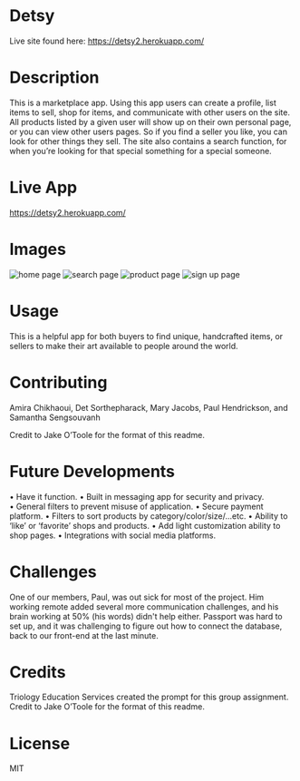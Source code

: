# Detsy

Live site found here: https://detsy2.herokuapp.com/  

# Description 

This is a marketplace app. Using this app users can create a profile, list items to sell, shop for items, and communicate with other users on the site. All products listed by a given user will show up on their own personal page, or you can view other users pages. So if you find a seller you like, you can look for other things they sell. The site also contains a search function, for when you’re looking for that special something for a special someone.

# Live App

https://detsy2.herokuapp.com/

# Images
![home page](https://github.com/TheMaryJacobs/Project2/blob/nav-fix/public/readme%20images/Screen%20Shot%202020-01-09%20at%2010.01.11%20PM.png?raw=true)
![search page](https://github.com/TheMaryJacobs/Project2/blob/nav-fix/public/readme%20images/Screen%20Shot%202020-01-09%20at%2010.03.15%20PM.png?raw=true)
![product page](https://github.com/TheMaryJacobs/Project2/blob/nav-fix/public/readme%20images/Screen%20Shot%202020-01-09%20at%2010.03.41%20PM.png?raw=true)
![sign up page](https://github.com/TheMaryJacobs/Project2/blob/nav-fix/public/readme%20images/Screen%20Shot%202020-01-09%20at%2010.05.06%20PM.png?raw=true)

# Usage

This is a helpful app for both buyers to find unique, handcrafted items, or sellers to make their art available to people around the world.

# Contributing

Amira Chikhaoui,
Det Sorthepharack,
Mary Jacobs,
Paul Hendrickson, and 
Samantha Sengsouvanh

Credit to Jake O’Toole for the format of this readme.

# Future Developments 
• Have it function.
• Built in messaging app for security and privacy. 
• General filters to prevent misuse of application. 
• Secure payment platform. 
• Filters to sort products by category/color/size/...etc. 
• Ability to ‘like’ or ‘favorite’ shops and products. 
• Add light customization ability to shop pages. 
• Integrations with social media platforms.

# Challenges

One of our members, Paul, was out sick for most of the project. Him working remote added several more communication challenges, and his brain working at 50% (his words) didn't help either. Passport was hard to set up, and it was challenging to figure out how to connect the database, back to our front-end at the last minute. 

# Credits

Triology Education Services created the prompt for this group assignment. Credit to Jake O’Toole for the format of this readme.

# License

MIT
